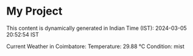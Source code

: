 # My Project

This content is dynamically generated in Indian Time (IST): 2024-03-05 20:52:54 IST


Current Weather in Coimbatore:
Temperature: 29.88 °C
Condition: mist
